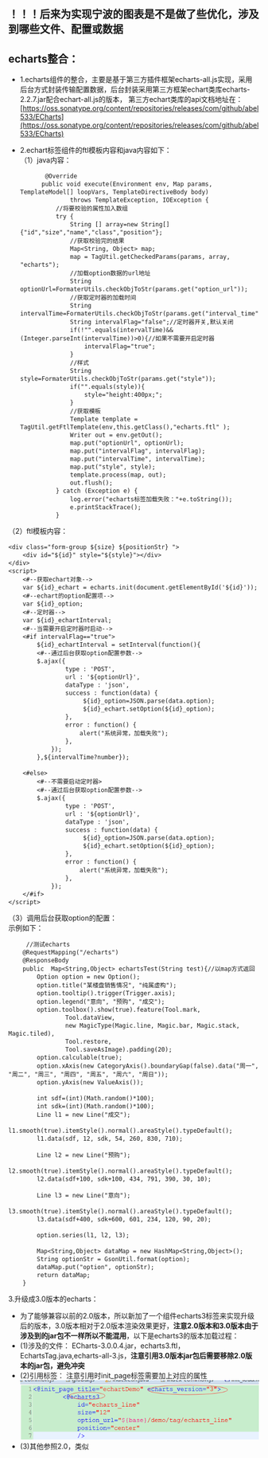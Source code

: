 ## ！！！后来为实现宁波的图表是不是做了些优化，涉及到哪些文件、配置或数据

## echarts整合：

* 1.echarts组件的整合，主要是基于第三方插件框架echarts-all.js实现，采用后台方式封装传输配置数据，后台封装采用第三方框架echart类库echarts-2.2.7.jar配合echart-all.js的版本，
  第三方echart类库的api文档地址在：
  [https://oss.sonatype.org/content/repositories/releases/com/github/abel533/ECharts](https://oss.sonatype.org/content/repositories/releases/com/github/abel533/ECharts)
* 2.echart标签组件的ftl模板内容和java内容如下：  
  （1）java内容：

  ```
         @Override
        public void execute(Environment env, Map params, TemplateModel[] loopVars, TemplateDirectiveBody body)
                throws TemplateException, IOException {
            //将要校验的属性加入数组
            try {
                String [] array=new String[]{"id","size","name","class","position"};
                //获取校验完的结果
                Map<String, Object> map;
                map = TagUtil.getCheckedParams(params, array, "echarts");
                //加载option数据的url地址
                String optionUrl=FormaterUtils.checkObjToStr(params.get("option_url"));
                //获取定时器的加载时间
                String intervalTime=FormaterUtils.checkObjToStr(params.get("interval_time"));
                String intervalFlag="false";//定时器开关,默认关闭
                if(!"".equals(intervalTime)&&(Integer.parseInt(intervalTime))>0){//如果不需要开启定时器
                    intervalFlag="true";
                }
                //样式
                String style=FormaterUtils.checkObjToStr(params.get("style"));
                if("".equals(style)){
                    style="height:400px;";
                }
                //获取模板
                Template template = TagUtil.getFtlTemplate(env,this.getClass(),"echarts.ftl" );
                Writer out = env.getOut();
                map.put("optionUrl", optionUrl);
                map.put("intervalFlag", intervalFlag);
                map.put("intervalTime", intervalTime);
                map.put("style", style);
                template.process(map, out);
                out.flush();
            } catch (Exception e) {
                log.error("echarts标签加载失败："+e.toString());
                e.printStackTrace();
            }
  ```

（2）ftl模板内容：

```
<div class="form-group ${size} ${positionStr} ">
    <div id="${id}" style="${style}"></div>
</div>
<script>
    <#--获取echart对象-->
    var ${id}_echart = echarts.init(document.getElementById('${id}')); 
    <#--echart的option配置项-->  
    var ${id}_option;
    <#--定时器-->
    var ${id}_echartInterval; 
    <#--当需要开启定时器时启动-->
    <#if intervalFlag=="true">
        ${id}_echartInterval = setInterval(function(){
        <#--通过后台获取option配置参数-->
        $.ajax({
                type : 'POST',
                url : '${optionUrl}',
                dataType : 'json',
                success : function(data) {
                     ${id}_option=JSON.parse(data.option);
                     ${id}_echart.setOption(${id}_option);   
                },
                error : function() {
                    alert("系统异常，加载失败");
                },
            });
        },${intervalTime?number});

    <#else>
        <#--不需要启动定时器>
        <#--通过后台获取option配置参数-->
        $.ajax({
                type : 'POST',
                url : '${optionUrl}',
                dataType : 'json',
                success : function(data) {
                     ${id}_option=JSON.parse(data.option);
                     ${id}_echart.setOption(${id}_option);   
                },
                error : function() {
                    alert("系统异常，加载失败");
                },
            });
    </#if>
</script>  
```

（3）调用后台获取option的配置：  
示例如下：

```
     //测试echarts
    @RequestMapping("/echarts")
    @ResponseBody
    public  Map<String,Object> echartsTest(String test){//以map方式返回
        Option option = new Option();
        option.title("某楼盘销售情况", "纯属虚构");
        option.tooltip().trigger(Trigger.axis);
        option.legend("意向", "预购", "成交");
        option.toolbox().show(true).feature(Tool.mark,
                Tool.dataView,
                new MagicType(Magic.line, Magic.bar, Magic.stack, Magic.tiled),
                Tool.restore,
                Tool.saveAsImage).padding(20);
        option.calculable(true);
        option.xAxis(new CategoryAxis().boundaryGap(false).data("周一", "周二", "周三", "周四", "周五", "周六", "周日"));
        option.yAxis(new ValueAxis());

        int sdf=(int)(Math.random()*100);
        int sdk=(int)(Math.random()*100);
        Line l1 = new Line("成交");
        l1.smooth(true).itemStyle().normal().areaStyle().typeDefault();
        l1.data(sdf, 12, sdk, 54, 260, 830, 710);

        Line l2 = new Line("预购");
        l2.smooth(true).itemStyle().normal().areaStyle().typeDefault();
        l2.data(sdf+100, sdk+100, 434, 791, 390, 30, 10);

        Line l3 = new Line("意向");
        l3.smooth(true).itemStyle().normal().areaStyle().typeDefault();
        l3.data(sdf+400, sdk+600, 601, 234, 120, 90, 20);

        option.series(l1, l2, l3);

        Map<String,Object> dataMap = new HashMap<String,Object>();
        String optionStr = GsonUtil.format(option);
        dataMap.put("option", optionStr);
        return dataMap;
    }
```
3.升级成3.0版本的echarts：
 * 为了能够兼容以前的2.0版本，所以新加了一个组件echarts3标签来实现升级后的版本，3.0版本相对于2.0版本渲染效果更好，**注意2.0版本和3.0版本由于涉及到的jar包不一样所以不能混用**，以下是echarts3的版本加载过程：
 * (1)涉及的文件：
     ECharts-3.0.0.4.jar，echarts3.ftl，EchartsTag.java,echarts-all-3.js，**注意引用3.0版本jar包后需要移除2.0版本的jar包，避免冲突**
 * (2)引用标签：
     注意引用时init_page标签需要加上对应的属性
    ![](/assets/echarts3_1.jpg)
 * (3)其他参照2.0，类似



